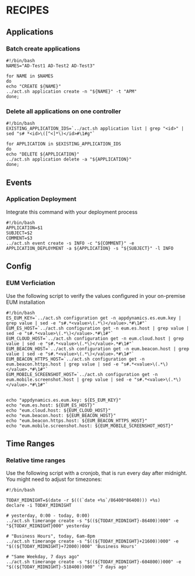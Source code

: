 # RECIPES

## Applications

### Batch create applications

```shell
#!/bin/bash
NAMES="AD-Test1 AD-Test2 AD-Test3"

for NAME in $NAMES
do
echo "CREATE ${NAME}"
../act.sh application create -n "${NAME}" -t "APM"
done;
```

### Delete all applications on one controller

```shell
#!/bin/bash
EXISTING_APPLICATION_IDS=`../act.sh application list | grep "<id>" | sed "s# *<id>\([^<]*\)</id>#\1#g"`

for APPLICATION in $EXISTING_APPLICATION_IDS
do
echo "DELETE ${APPLICATION}"
../act.sh application delete -a "${APPLICATION}"
done;
```

## Events

### Application Deployment

Integrate this command with your deployment process

```shell
#!/bin/bash
APPLICATION=$1
SUBJECT=$2
COMMENT=$3
../act.sh event create -s INFO -c "${COMMENT}" -e APPLICATION_DEPLOYMENT -a ${APPLICATION} -s "${SUBJECT}" -l INFO
```

## Config

### EUM Verficiation

Use the following script to verify the values configured in your on-premise EUM installation

```shell
#!/bin/bash
ES_EUM_KEY=`../act.sh configuration get -n appdynamics.es.eum.key | grep value | sed -e "s#.*<value>\(.*\)</value>.*#\1#"`
EUM_ES_HOST=`../act.sh configuration get -n eum.es.host | grep value | sed -e "s#.*<value>\(.*\)</value>.*#\1#"`
EUM_CLOUD_HOST=`../act.sh configuration get -n eum.cloud.host | grep value | sed -e "s#.*<value>\(.*\)</value>.*#\1#"`
EUM_BEACON_HOST=`../act.sh configuration get -n eum.beacon.host | grep value | sed -e "s#.*<value>\(.*\)</value>.*#\1#"`
EUM_BEACON_HTTPS_HOST=`../act.sh configuration get -n eum.beacon.https.host | grep value | sed -e "s#.*<value>\(.*\)</value>.*#\1#"`
EUM_MOBILE_SCREENSHOT_HOST=`../act.sh configuration get -n eum.mobile.screenshot.host | grep value | sed -e "s#.*<value>\(.*\)</value>.*#\1#"`


echo "appdynamics.es.eum.key: ${ES_EUM_KEY}"
echo "eum.es.host: ${EUM_ES_HOST}"
echo "eum.cloud.host: ${EUM_CLOUD_HOST}"
echo "eum.beacon.host: ${EUM_BEACON_HOST}"
echo "eum.beacon.https.host: ${EUM_BEACON_HTTPS_HOST}"
echo "eum.mobile.screenshot.host: ${EUM_MOBILE_SCREENSHOT_HOST}"
```

## Time Ranges

### Relative time ranges

Use the following script with a cronjob, that is run every day after midnight. You might need to adjust for timezones:

```shell
#!/bin/bash

TODAY_MIDNIGHT=$(date -r $(((`date +%s`/86400*86400))) +%s)
declare -i TODAY_MIDNIGHT

# yesterday, 0:00 - today, 0:00)
../act.sh timerange create -s "$((${TODAY_MIDNIGHT}-86400))000" -e "${TODAY_MIDNIGHT}000" yesterday

# "Business Hours", today, 6am-8pm
../act.sh timerange create -s "$((${TODAY_MIDNIGHT}+21600))000" -e "$((${TODAY_MIDNIGHT}+72000))000" 'Business Hours'

# "Same Weekday, 7 days ago"
../act.sh timerange create -s "$((${TODAY_MIDNIGHT}-604800))000" -e "$((${TODAY_MIDNIGHT}-518400))000" '7 days ago'
```
